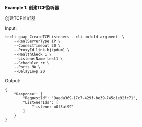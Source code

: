 **Example 1: 创建TCP监听器**

创建TCP监听器

Input: 

```
tccli gaap CreateTCPListeners --cli-unfold-argument  \
    --RealServerType IP \
    --ConnectTimeout 20 \
    --ProxyId link-bjkpdum1 \
    --HealthCheck 1 \
    --ListenerName test1 \
    --Scheduler rr \
    --Ports 90 \
    --DelayLoop 20
```

Output: 
```
{
    "Response": {
        "RequestId": "9aeda369-17c7-429f-be39-745c1e92fc71",
        "ListenerIds": [
            "listener-o0f3at99"
        ]
    }
}
```

